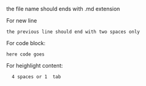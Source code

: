 the file name should ends with .md extension  

For new line  

    the previous line should end with two spaces only
    
For code block:  
```
here code goes
```  
For heighlight content:

      4 spaces or 1  tab
